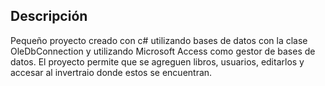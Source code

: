## Descripción 
Pequeño proyecto creado con c# utilizando bases de datos con la clase OleDbConnection y utilizando Microsoft Access como gestor de bases de datos. El proyecto permite que se agreguen libros, usuarios, editarlos y accesar al invertraio donde estos se encuentran. 
